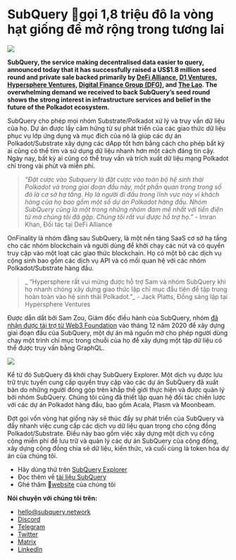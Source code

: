 # SubQuery gọi 1,8 triệu đô la vòng hạt giống để mở rộng trong tương lai

![](https://miro.medium.com/max/1400/0*CrM8-LKRt3slWAsN)

**SubQuery, the service making decentralised data easier to query, announced today that it has successfully raised a US$1.8 million seed round and private sale backed primarily by [DeFi Alliance](https://defialliance.co/), [D1 Ventures](https://d1.ventures/), [Hypersphere Ventures](https://hypersphere.ventures/), [Digital Finance Group (DFG)](https://www.dfg.group/), and [The Lao](https://www.thelao.io/). The overwhelming demand we received to back SubQuery’s seed round shows the strong interest in infrastructure services and belief in the future of the Polkadot ecosystem.**

SubQuery cho phép mọi nhóm Substrate/Polkadot xử lý và truy vấn dữ liệu của họ. Dự án được lấy cảm hứng từ sự phát triển của các giao thức dữ liệu phục vụ lớp ứng dụng và mục đích của nó là giúp các dự án Polkadot/Substrate xây dựng các dApp tốt hơn bằng cách cho phép bất kỳ ai cũng có thể tìm và sử dụng dữ liệu nhanh hơn một cách đáng tin cậy. Ngày nay, bất kỳ ai cũng có thể truy vấn và trích xuất dữ liệu mạng Polkadot chỉ trong vài phút và miễn phí.

> _“Đặt cược vào Subquery là đặt cược vào toàn bộ hệ sinh thái Polkadot và trong giai đoạn đầu này, một phần quan trọng trong số đó là cơ sở hạ tầng. Họ là người đi đầu trong lĩnh vực này vì khách hàng của họ bao gồm một số dự án Polkadot hàng đầu. Nhóm SubQuery cũng là một trong những nhóm đam mê nhất với tiền điện tử mà chúng tôi đã gặp. Chúng tôi rất vui được hỗ trợ họ.”_ - Imran Khan, Đối tác tại DeFi Alliance

OnFinality là nhóm đằng sau SubQuery, là một nền tảng SaaS cơ sở hạ tầng cho các nhóm blockchain và người dùng để khởi chạy các nút và có quyền truy cập vào một loạt các giao thức blockchain. Họ có một bộ các dịch vụ cộng sinh bao gồm các dịch vụ API và có mối quan hệ với các nhóm Polkadot/Substrate hàng đầu.

> _ “Hypersphere rất vui mừng được hỗ trợ Sam và nhóm SubQuery khi họ nhanh chóng xây dựng giao thức lập chỉ mục đầu tiên để tập trung hoàn toàn vào hệ sinh thái Polkadot.”_ - Jack Platts, Đồng sáng lập tại Hypersphere Ventures

Được dẫn dắt bởi Sam Zou, Giám đốc điều hành của SubQuery, nhóm [đã nhận được tài trợ từ Web3 Foundation](https://subquery.medium.com/subquery-delivers-its-open-source-sdk-following-a-web3-foundation-grant-20da26ae87f) vào tháng 12 năm 2020 để xây dựng giai đoạn đầu của SubQuery, một dự án mã nguồn mở cho phép người dùng chạy một trình chỉ mục trong chuỗi của họ để xây dựng một tập dữ liệu có thể được truy vấn bằng GraphQL.

![](https://miro.medium.com/max/1000/0*kjspGYRr_BtMk015)

Kể từ đó SubQuery đã khởi chạy SubQuery Explorer. Một dịch vụ được lưu trữ trực tuyến cung cấp quyền truy cập vào các dự án SubQuery đã xuất bản do những người đóng góp trên khắp thế giới thực hiện và được quản lý bởi nhóm SubQuery. Chúng tôi cũng đã thiết lập quan hệ đối tác chiến lược với các dự án Polkadot hàng đầu, bao gồm Acala, Plasm và Moonbeam.

Đợt gọi vốn vòng hạt giống này sẽ thúc đẩy sự phát triển của SubQuery và đẩy nhanh việc cung cấp các dịch vụ dữ liệu quan trọng cho cộng đồng Polkadot/Substrate. Điều này bao gồm việc xây dựng một dịch vụ công cộng miễn phí để lưu trữ và quản lý các dự án SubQuery của cộng đồng, xây dựng cộng đồng chia sẻ dữ liệu, kiến ​​thức, và cuối cùng là token hóa dự án của chúng tôi.

-   Hãy dùng thử trên [SubQuery Explorer](https://explorer.subquery.network/)
-   Đọc thêm về [tài liệu SubQuery](https://doc.subquery.network/)
-   Ghé thăm [website](https://subquery.network/) của chúng tôi

**Nói chuyện với chúng tôi trên:**

-   [hello@subquery.network](mailto:hello@subquery.network)
-   [Discord](https://discord.com/invite/78zg8aBSMG)
-   [Telegram](https://t.me/subquerynetwork)
-   [Twitter](https://twitter.com/subquerynetwork)
-   [Matrix](https://matrix.to/#/#subquery:matrix.org)
-   [LinkedIn](https://www.linkedin.com/company/subquery)